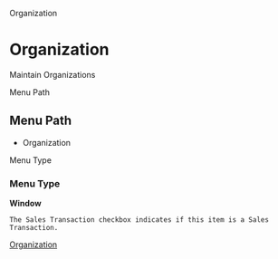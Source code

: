 
Organization
# Organization


Maintain Organizations

Menu Path
## Menu Path



- Organization

Menu Type
### Menu Type

**Window**

```
The Sales Transaction checkbox indicates if this item is a Sales Transaction.
```

[Organization](../../window-organization.md)